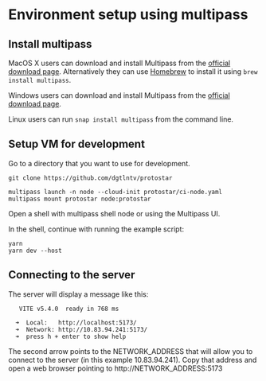 # Environment setup using multipass

## Install multipass

MacOS X users can download and install Multipass from the [official download page](https://multipass.run/download/macos/).
Alternatively they can use [Homebrew](https://brew.sh/) to install it using `brew install multipass`.

Windows users can download and install Multipass from
the [official download page](https://multipass.run/download/windows/).

Linux users can run `snap install multipass` from the command line.

## Setup VM for development

Go to a directory that you want to use for development.

```
git clone https://github.com/dgtlntv/protostar

multipass launch -n node --cloud-init protostar/ci-node.yaml
multipass mount protostar node:protostar
```

Open a shell with multipass shell node or using the Multipass UI.

In the shell, continue with running the example script:

```
yarn
yarn dev --host
```

## Connecting to the server

The server will display a message like this:
```
   VITE v5.4.0  ready in 768 ms

  ➜  Local:   http://localhost:5173/
  ➜  Network: http://10.83.94.241:5173/
  ➜  press h + enter to show help
```
The second arrow points to the NETWORK_ADDRESS that will allow you to connect to the server (in this example 10.83.94.241). Copy that address and open a web browser pointing to http://NETWORK_ADDRESS:5173
